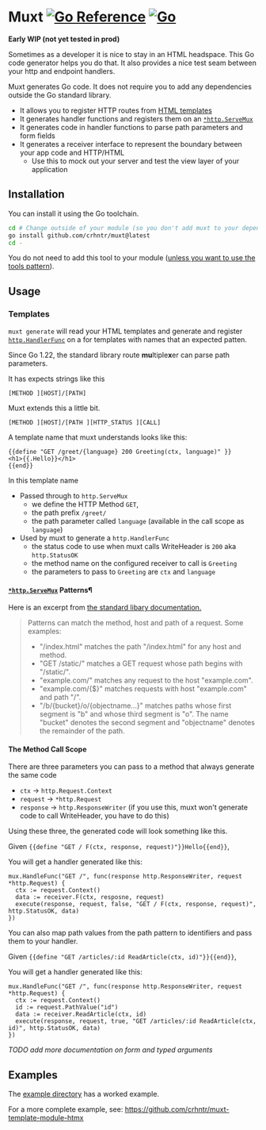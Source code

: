 # Muxt [![Go Reference](https://pkg.go.dev/badge/github.com/crhntr/muxt.svg)](https://pkg.go.dev/github.com/crhntr/muxt) [![Go](https://github.com/crhntr/muxt/actions/workflows/go.yml/badge.svg)](https://github.com/crhntr/muxt/actions/workflows/go.yml)

**Early WIP (not yet tested in prod)**

Sometimes as a developer it is nice to stay in an HTML headspace. This Go code generator helps you do that.
It also provides a nice test seam between your http and endpoint handlers.

Muxt generates Go code. It does not require you to add any dependencies outside the Go standard library. 

- It allows you to register HTTP routes from [HTML templates](https://pkg.go.dev/html/template)
- It generates handler functions and registers them on an [`*http.ServeMux`](https://pkg.go.dev/net/http#ServeMux)
- It generates code in handler functions to parse path parameters and form fields
- It generates a receiver interface to represent the boundary between your app code and HTTP/HTML
  - Use this to mock out your server and test the view layer of your application

## Installation

You can install it using the Go toolchain.
```bash
cd # Change outside of your module (so you don't add muxt to your dependency chain)
go install github.com/crhntr/muxt@latest
cd -
```

You do not need to add this tool to your module ([unless you want to use the tools pattern](https://play-with-go.dev/tools-as-dependencies_go119_en/)).

## Usage

### Templates

`muxt generate` will read your HTML templates and generate and register [`http.HandlerFunc`](https://pkg.go.dev/net/http#HandlerFunc)
on a for templates with names that an expected patten.

Since Go 1.22, the standard library route **mu**ltiple**x**er can parse path parameters.

It has expects strings like this

`[METHOD ][HOST]/[PATH]`

Muxt extends this a little bit.

`[METHOD ][HOST]/[PATH ][HTTP_STATUS ][CALL]`

A template name that muxt understands looks like this:

```gotemplate
{{define "GET /greet/{language} 200 Greeting(ctx, language)" }}
<h1>{{.Hello}}</h1>
{{end}}
```

In this template name
- Passed through to `http.ServeMux`
  - we define the HTTP Method `GET`,
  - the path prefix `/greet/`
  - the path parameter called `language` (available in the call scope as `language`)
- Used by muxt to generate a `http.HandlerFunc`
  - the status code to use when muxt calls WriteHeader is `200` aka `http.StatusOK`
  - the method name on the configured receiver to call is `Greeting`
  - the parameters to pass to `Greeting` are `ctx` and `language`

#### [`*http.ServeMux`](https://pkg.go.dev/net/http#ServeMux) Patterns¶

Here is an excerpt from [the standard libary documentation.](https://pkg.go.dev/net/http#hdr-Patterns-ServeMux)

> Patterns can match the method, host and path of a request. Some examples:
> - "/index.html" matches the path "/index.html" for any host and method.
> - "GET /static/" matches a GET request whose path begins with "/static/".
> - "example.com/" matches any request to the host "example.com".
> - "example.com/{$}" matches requests with host "example.com" and path "/".
> - "/b/{bucket}/o/{objectname...}" matches paths whose first segment is "b" and whose third segment is "o". The name "bucket" denotes the second segment and "objectname" denotes the remainder of the path.

#### The Method Call Scope

There are three parameters you can pass to a method that always generate the same code

- `ctx` -> `http.Request.Context`
- `request` -> `*http.Request`
- `response` -> `http.ResponseWriter` (if you use this, muxt won't generate code to call WriteHeader, you have to do this)

Using these three, the generated code will look something like this.

Given `{{define "GET / F(ctx, response, request)"}}Hello{{end}}`,

You will get a handler generated like this:

```
mux.HandleFunc("GET /", func(response http.ResponseWriter, request *http.Request) {
  ctx := request.Context()
  data := receiver.F(ctx, resposne, request)
  execute(response, request, false, "GET / F(ctx, response, request)", http.StatusOK, data)
})
```

You can also map path values from the path pattern to identifiers and pass them to your handler.


Given `{{define "GET /articles/:id ReadArticle(ctx, id)"}}{{end}}`,

You will get a handler generated like this:

```
mux.HandleFunc("GET /", func(response http.ResponseWriter, request *http.Request) {
  ctx := request.Context()
  id := request.PathValue("id")
  data := receiver.ReadArticle(ctx, id)
  execute(response, request, true, "GET /articles/:id ReadArticle(ctx, id)", http.StatusOK, data)
})
```

_TODO add more documentation on form and typed arguments_

## Examples

The [example directory](example) has a worked example.

For a more complete example, see: https://github.com/crhntr/muxt-template-module-htmx
